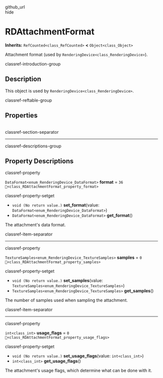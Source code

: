 github\_url  
hide

# RDAttachmentFormat

**Inherits:** `RefCounted<class_RefCounted>` **&lt;**
`Object<class_Object>`

Attachment format (used by `RenderingDevice<class_RenderingDevice>`).

classref-introduction-group

## Description

This object is used by `RenderingDevice<class_RenderingDevice>`.

classref-reftable-group

## Properties

<table>
<tbody>
<tr>
</tr>
<tr>
</tr>
<tr>
</tr>
</tbody>
</table>

classref-section-separator

------------------------------------------------------------------------

classref-descriptions-group

## Property Descriptions

classref-property

`DataFormat<enum_RenderingDevice_DataFormat>` **format** = `36`
`🔗<class_RDAttachmentFormat_property_format>`

classref-property-setget

-   `void (No return value.)` **set\_format**(value:
    `DataFormat<enum_RenderingDevice_DataFormat>`)
-   `DataFormat<enum_RenderingDevice_DataFormat>` **get\_format**()

The attachment's data format.

classref-item-separator

------------------------------------------------------------------------

classref-property

`TextureSamples<enum_RenderingDevice_TextureSamples>` **samples** = `0`
`🔗<class_RDAttachmentFormat_property_samples>`

classref-property-setget

-   `void (No return value.)` **set\_samples**(value:
    `TextureSamples<enum_RenderingDevice_TextureSamples>`)
-   `TextureSamples<enum_RenderingDevice_TextureSamples>`
    **get\_samples**()

The number of samples used when sampling the attachment.

classref-item-separator

------------------------------------------------------------------------

classref-property

`int<class_int>` **usage\_flags** = `0`
`🔗<class_RDAttachmentFormat_property_usage_flags>`

classref-property-setget

-   `void (No return value.)` **set\_usage\_flags**(value:
    `int<class_int>`)
-   `int<class_int>` **get\_usage\_flags**()

The attachment's usage flags, which determine what can be done with it.

